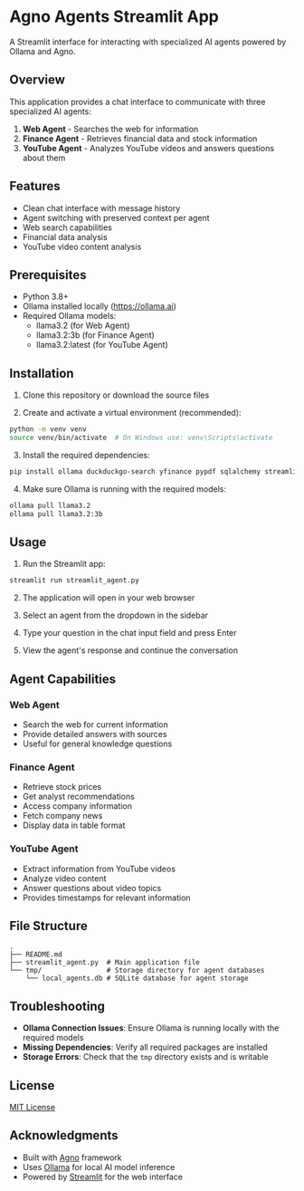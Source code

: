 # Agno Agents Streamlit App

A Streamlit interface for interacting with specialized AI agents powered by Ollama and Agno.

## Overview

This application provides a chat interface to communicate with three specialized AI agents:
1. **Web Agent** - Searches the web for information
2. **Finance Agent** - Retrieves financial data and stock information
3. **YouTube Agent** - Analyzes YouTube videos and answers questions about them

## Features

- Clean chat interface with message history
- Agent switching with preserved context per agent
- Web search capabilities
- Financial data analysis
- YouTube video content analysis

## Prerequisites

- Python 3.8+
- Ollama installed locally (https://ollama.ai)
- Required Ollama models:
  - llama3.2 (for Web Agent)
  - llama3.2:3b (for Finance Agent)
  - llama3.2:latest (for YouTube Agent)

## Installation

1. Clone this repository or download the source files

2. Create and activate a virtual environment (recommended):
```bash
python -m venv venv
source venv/bin/activate  # On Windows use: venv\Scripts\activate
```

3. Install the required dependencies:
```bash
pip install ollama duckduckgo-search yfinance pypdf sqlalchemy streamlit youtube-transcript-api agno
```

4. Make sure Ollama is running with the required models:
```bash
ollama pull llama3.2
ollama pull llama3.2:3b
```

## Usage

1. Run the Streamlit app:
```bash
streamlit run streamlit_agent.py
```

2. The application will open in your web browser

3. Select an agent from the dropdown in the sidebar

4. Type your question in the chat input field and press Enter

5. View the agent's response and continue the conversation

## Agent Capabilities

### Web Agent
- Search the web for current information
- Provide detailed answers with sources
- Useful for general knowledge questions

### Finance Agent
- Retrieve stock prices
- Get analyst recommendations
- Access company information
- Fetch company news
- Display data in table format

### YouTube Agent
- Extract information from YouTube videos
- Analyze video content
- Answer questions about video topics
- Provides timestamps for relevant information

## File Structure

```
.
├── README.md
├── streamlit_agent.py  # Main application file
└── tmp/                # Storage directory for agent databases
    └── local_agents.db # SQLite database for agent storage
```

## Troubleshooting

- **Ollama Connection Issues**: Ensure Ollama is running locally with the required models
- **Missing Dependencies**: Verify all required packages are installed
- **Storage Errors**: Check that the `tmp` directory exists and is writable

## License

[MIT License](LICENSE)

## Acknowledgments

- Built with [Agno](https://github.com/agno-ai/agno) framework
- Uses [Ollama](https://ollama.ai) for local AI model inference
- Powered by [Streamlit](https://streamlit.io) for the web interface

